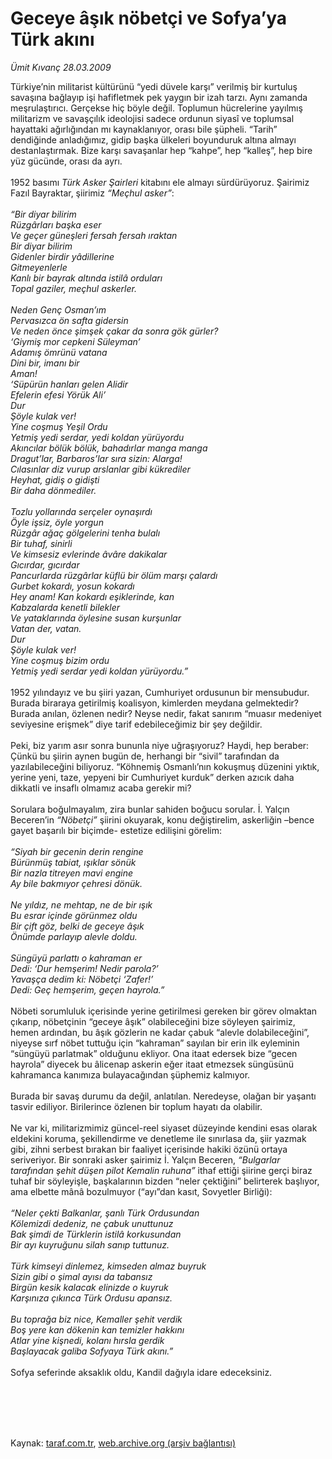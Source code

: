 # Geceye âşık nöbetçi ve Sofya’ya Türk akını

*Ümit Kıvanç 28.03.2009*

<div class="taraf_structure_2col_1zq">
<div class="margen_n">



 <p>Türkiye’nin militarist kültürünü “yedi düvele karşı” verilmiş bir kurtuluş savaşına bağlayıp işi hafifletmek pek yaygın bir izah tarzı. Aynı zamanda meşrulaştırıcı. Gerçekse hiç böyle değil. Toplumun hücrelerine yayılmış militarizm ve savaşçılık ideolojisi sadece ordunun siyasî ve toplumsal hayattaki ağırlığından mı kaynaklanıyor, orası bile şüpheli. “Tarih” dendiğinde anladığımız, gidip başka ülkeleri boyunduruk altına almayı destanlaştırmak. Bize karşı savaşanlar hep “kahpe”, hep “kalleş”, hep bire yüz gücünde, orası da ayrı. <br/><br/>1952 basımı <i>Türk Asker Şairleri </i>kitabını ele almayı sürdürüyoruz. Şairimiz Fazıl Bayraktar, şiirimiz <i>“Meçhul asker”</i>:<i> <br/><br/>“Bir diyar bilirim<br/>Rüzgârları başka eser<br/>Ve geçer güneşleri fersah fersah ıraktan<br/>Bir diyar bilirim<br/>Gidenler birdir yâdillerine<br/>Gitmeyenlerle<br/>Kanlı bir bayrak altında istilâ orduları<br/>Topal gaziler, meçhul askerler.<br/><br/>Neden Genç Osman’ım<br/>Pervasızca ön safta gidersin<br/>Ve neden önce şimşek çakar da sonra gök gürler?<br/>‘Giymiş mor cepkeni Süleyman’<br/>Adamış ömrünü vatana<br/>Dini bir, imanı bir<br/>Aman!<br/>‘Süpürün hanları gelen Alidir<br/>Efelerin efesi Yörük Ali’<br/>Dur<br/>Şöyle kulak ver!<br/>Yine coşmuş Yeşil Ordu<br/>Yetmiş yedi serdar, yedi koldan yürüyordu<br/>Akıncılar bölük bölük, bahadırlar manga manga<br/>Dragut’lar, Barbaros’lar sıra sizin: Alarga!<br/>Cılasınlar diz vurup arslanlar gibi kükrediler<br/>Heyhat, gidiş o gidişti<br/>Bir daha dönmediler.<br/><br/>Tozlu yollarında serçeler oynaşırdı<br/>Öyle işsiz, öyle yorgun<br/>Rüzgâr ağaç gölgelerini tenha bulalı<br/>Bir tuhaf, sinirli<br/>Ve kimsesiz evlerinde âvâre dakikalar<br/>Gıcırdar, gıcırdar<br/>Pancurlarda rüzgârlar küflü bir ölüm marşı çalardı<br/>Gurbet kokardı, yosun kokardı<br/>Hey anam! Kan kokardı eşiklerinde, kan<br/>Kabzalarda kenetli bilekler<br/>Ve yataklarında öylesine susan kurşunlar<br/>Vatan der, vatan.<br/>Dur<br/>Şöyle kulak ver!<br/>Yine coşmuş bizim ordu<br/>Yetmiş yedi serdar yedi koldan yürüyordu.”</i> <br/><br/>1952 yılındayız ve bu şiiri yazan, Cumhuriyet ordusunun bir mensubudur. Burada biraraya getirilmiş koalisyon, kimlerden meydana gelmektedir? Burada anılan, özlenen nedir? Neyse nedir, fakat sanırım “muasır medeniyet seviyesine erişmek” diye tarif edebileceğimiz bir şey değildir. <br/><br/>Peki, biz yarım asır sonra bununla niye uğraşıyoruz? Haydi, hep beraber: Çünkü bu şiirin aynen bugün de, herhangi bir “sivil” tarafından da yazılabileceğini biliyoruz. “Köhnemiş Osmanlı’nın kokuşmuş düzenini yıktık, yerine yeni, taze, yepyeni bir Cumhuriyet kurduk” derken azıcık daha dikkatli ve insaflı olmamız acaba gerekir mi? <br/><br/>Sorulara boğulmayalım, zira bunlar sahiden boğucu sorular. İ. Yalçın Beceren’in <i>“Nöbetçi”</i> şiirini okuyarak, konu değiştirelim, askerliğin –bence gayet başarılı bir biçimde- estetize edilişini görelim:<i> <br/><br/>“Siyah bir gecenin derin rengine <br/>Bürünmüş tabiat, ışıklar sönük<br/>Bir nazla titreyen mavi engine<br/>Ay bile bakmıyor çehresi dönük.<br/><br/>Ne yıldız, ne mehtap, ne de bir ışık<br/>Bu esrar içinde görünmez oldu<br/>Bir çift göz, belki de geceye âşık<br/>Önümde parlayıp alevle doldu.<br/><br/>Süngüyü parlattı o kahraman er<br/>Dedi: ‘Dur hemşerim! Nedir parola?’<br/>Yavaşça dedim ki: Nöbetçi ‘Zafer!’<br/>Dedi: Geç hemşerim, geçen hayrola.”</i> <br/><br/>Nöbeti sorumluluk içerisinde yerine getirilmesi gereken bir görev olmaktan çıkarıp, nöbetçinin “geceye âşık” olabileceğini bize söyleyen şairimiz, hemen ardından, bu âşık gözlerin ne kadar çabuk “alevle dolabileceğini”, niyeyse sırf nöbet tuttuğu için “kahraman” sayılan bir erin ilk eyleminin “süngüyü parlatmak” olduğunu ekliyor. Ona itaat edersek bize “gecen hayrola” diyecek bu âlicenap askerin eğer itaat etmezsek süngüsünü kahramanca kanımıza bulayacağından şüphemiz kalmıyor. <br/><br/>Burada bir savaş durumu da değil, anlatılan. Neredeyse, olağan bir yaşantı tasvir ediliyor. Birilerince özlenen bir toplum hayatı da olabilir. <br/><br/>Ne var ki, militarizmimiz güncel-reel siyaset düzeyinde kendini esas olarak eldekini koruma, şekillendirme ve denetleme ile sınırlasa da, şiir yazmak gibi, zihni serbest bırakan bir faaliyet içerisinde hakiki özünü ortaya seriveriyor. Bir sonraki asker şairimiz İ. Yalçın Beceren, <i>“Bulgarlar tarafından şehit düşen pilot Kemalin ruhuna”</i> ithaf ettiği şiirine gerçi biraz tuhaf bir söyleyişle, başkalarının bizden “neler çektiğini” belirterek başlıyor, ama elbette mânâ bozulmuyor (“ayı”dan kasıt, Sovyetler Birliği):<i> <br/><br/>“Neler çekti Balkanlar, şanlı Türk Ordusundan<br/>Kölemizdi dedeniz, ne çabuk unuttunuz<br/>Bak şimdi de Türklerin istilâ korkusundan<br/>Bir ayı kuyruğunu silah sanıp tuttunuz.<br/><br/>Türk kimseyi dinlemez, kimseden almaz buyruk<br/>Sizin gibi o şimal ayısı da tabansız<br/>Birgün kesik kalacak elinizde o kuyruk<br/>Karşınıza çıkınca Türk Ordusu apansız.<br/><br/>Bu toprağa biz nice, Kemaller şehit verdik<br/>Boş yere kan dökenin kan temizler hakkını<br/>Atlar yine kişnedi, kolanı hırsla gerdik<br/>Başlayacak galiba Sofyaya Türk akını.”</i> <br/><br/>Sofya seferinde aksaklık oldu, Kandil dağıyla idare edeceksiniz.</p>
<br/>
<br/>
<br/>



<br/>


<div id="taraf_not">
</div>

</div>


</div>

Kaynak: [taraf.com.tr](http://www.taraf.com.tr:80/makale/4712.htm), [web.archive.org (arşiv bağlantısı)](http://web.archive.org/web/20090614093130/http://www.taraf.com.tr:80/makale/4712.htm)
